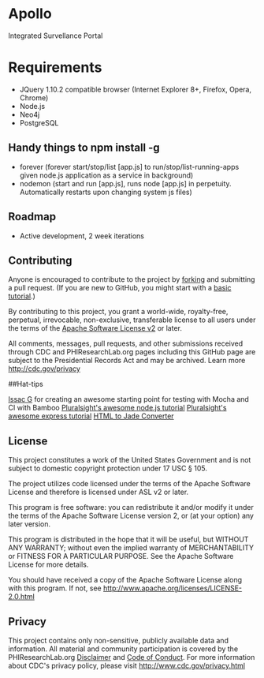 Apollo
======

Integrated Survellance Portal


# Requirements
* JQuery 1.10.2 compatible browser (Internet Explorer 8+, Firefox, Opera, Chrome)
* Node.js
* Neo4j
* PostgreSQL

## Handy things to npm install -g
* forever (forever start/stop/list [app.js] to run/stop/list-running-apps given node.js application as a service in background)
* nodemon (start and run [app.js], runs node [app.js] in perpetuity.  Automatically restarts upon changing system js files)

## Roadmap
* Active development, 2 week iterations

## Contributing
Anyone is encouraged to contribute to the project by [forking](https://help.github.com/articles/fork-a-repo) and submitting a pull request. (If you are new to GitHub, you might start with a [basic tutorial](https://help.github.com/articles/set-up-git).) 

By contributing to this project, you grant a world-wide, royalty-free, perpetual, irrevocable, non-exclusive, transferable license to all users under the terms of the [Apache Software License v2](http://www.apache.org/licenses/LICENSE-2.0.html) or later.

All comments, messages, pull requests, and other submissions received through CDC and PHIResearchLab.org pages including this GitHub page are subject to the Presidential Records Act and may be archived. Learn more http://cdc.gov/privacy

##Hat-tips

[Issac G](https://github.com/issacg/mocha-demo/) for creating an awesome starting point for testing with Mocha and CI with Bamboo
[Pluralsight's awesome node.js tutorial](http://pluralsight.com/training/courses/TableOfContents?courseName=building-angularjs-nodejs-apps-mean&highlight=) 
[Pluralsight's awesome express tutorial](http://pluralsight.com/training/courses/TableOfContents?courseName=expressjs&highlight=hadi-hariri_expressjs-m2*2!hadi-hariri_expressjs-m5*6#expressjs-m2)
[HTML to  Jade Converter](http://html2jade.aaron-powell.com/)
## License

This project constitutes a work of the United States Government and is not subject to domestic copyright protection under 17 USC § 105.

The project utilizes code licensed under the terms of the Apache Software License and therefore is licensed under ASL v2 or later.

This program is free software: you can redistribute it and/or modify it under the terms of the Apache Software License version 2, or (at your option) any later version.

This program is distributed in the hope that it will be useful, but WITHOUT ANY WARRANTY; without even the implied warranty of MERCHANTABILITY or FITNESS FOR A PARTICULAR PURPOSE. See the Apache Software License for more details.

You should have received a copy of the Apache Software License along with this program. If not, see http://www.apache.org/licenses/LICENSE-2.0.html

## Privacy

This project contains only non-sensitive, publicly available data and information. All material and community participation is covered by the PHIResearchLab.org [Disclaimer](http://www.phiresearchlab.org/index.php?option=com_content&view=article&id=26&Itemid=15) and [Code of Conduct](http://www.phiresearchlab.org/index.php?option=com_content&view=article&id=27&Itemid=19). For more information about CDC's privacy policy, please visit http://www.cdc.gov/privacy.html
